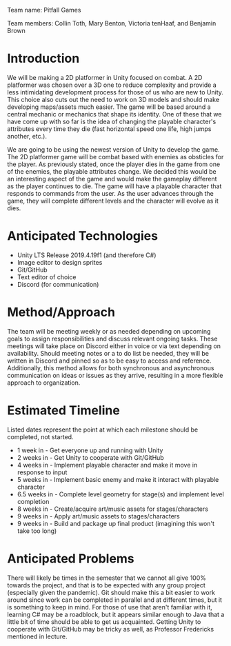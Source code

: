 Team name: Pitfall Games

Team members: Collin Toth, Mary Benton, Victoria tenHaaf, and Benjamin Brown

# Introduction

We will be making a 2D platformer in Unity focused on combat. A 2D platformer was chosen over a 3D one to reduce complexity and provide a less intimidating development process for those of us who are new to Unity. This choice also cuts out the need to work on 3D models and should make developing maps/assets much easier. The game will be based around a central mechanic or mechanics that shape its identity. One of these that we have come up with so far is the idea of changing the playable character's attributes every time they die (fast horizontal speed one life, high jumps another, etc.).

We are going to be using the newest version of Unity to develop the game. The 2D platformer game will be combat based with enemies as obsticles for the player. As previously stated, once the player dies in the game from one of the enemies, the playable attributes change. We decided this would be an interesting aspect of the game and would make the gameplay different as the player continues to die. The game will have a playable character that responds to commands from the user. As the user advances through the game, they will complete different levels and the character will evolve as it dies. 

# Anticipated Technologies

- Unity LTS Release 2019.4.19f1 (and therefore C#)
- Image editor to design sprites
- Git/GitHub
- Text editor of choice
- Discord (for communication)

# Method/Approach

The team will be meeting weekly or as needed depending on upcoming goals to assign responsibilities and discuss relevant ongoing tasks. These meetings will take place on Discord either in voice or via text depending on availability. Should meeting notes or a to do list be needed, they will be written in Discord and pinned so as to be easy to access and reference. Additionally, this method allows for both synchronous and asynchronous communication on ideas or issues as they arrive, resulting in a more flexible approach to organization. 

# Estimated Timeline

Listed dates represent the point at which each milestone should be completed, not started.

- 1 week in - Get everyone up and running with Unity
- 2 weeks in - Get Unity to cooperate with Git/GitHub
- 4 weeks in - Implement playable character and make it move in response to input
- 5 weeks in - Implement basic enemy and make it interact with playable character
- 6.5 weeks in - Complete level geometry for stage(s) and implement level completion
- 8 weeks in - Create/acquire art/music assets for stages/characters
- 9 weeks in - Apply art/music assets to stages/characters
- 9 weeks in - Build and package up final product (imagining this won't take too long)

# Anticipated Problems

There will likely be times in the semester that we cannot all give 100% towards the project, and that is to be expected with any group project (especially given the pandemic). Git should make this a bit easier to work around since work can be completed in parallel and at different times, but it is something to keep in mind. For those of use that aren't familiar with it, learning C# may be a roadblock, but it appears similar enough to Java that a little bit of time should be able to get us acquainted. Getting Unity to cooperate with Git/GitHub may be tricky as well, as Professor Fredericks mentioned in lecture.
